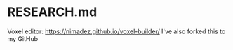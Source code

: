 # RESEARCH.md

Voxel editor: https://nimadez.github.io/voxel-builder/
I've also forked this to my GitHub


